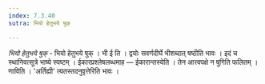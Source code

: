 ```yaml
---
index: 7.3.40
sutra: भियो हेतुभये षुक्

---
```

_भियो हेतुभये षुक्_ - भियो हेतुभये षुक् । भी ई ति । द्वयोः सवर्णदीर्घे भीशब्दात् षष्ठीति भावः । इदं च स्थानिवत्सूत्रे भाष्ये स्पष्टम् । ईकारप्रश्लेषलब्धमाह —  ईकारान्तस्येति । तेन आत्त्वपक्षे न षुगिति फलितम् । णाविति । 'अर्तिह्यी' त्यतस्तदनुवृत्तेरिति भावः । 